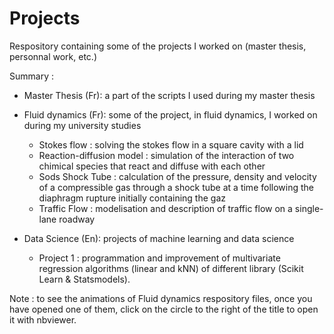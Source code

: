 # Projects
Respository containing some of the projects I worked on (master thesis, personnal work, etc.)

Summary :

- Master Thesis (Fr): a part of the scripts I used during my master thesis

- Fluid dynamics (Fr): some of the project, in fluid dynamics, I worked on during my university studies
  * Stokes flow : solving the stokes flow in a square cavity with a lid
  * Reaction-diffusion model : simulation of the interaction of two chimical species that react and diffuse with each other
  * Sods Shock Tube : calculation of the pressure, density and velocity of a compressible gas through a shock tube at a time following the diaphragm rupture initially containing the gaz
  * Traffic Flow : modelisation and description of traffic flow on a single-lane roadway
  
- Data Science (En): projects of machine learning and data science
  * Project 1 : programmation and improvement of multivariate regression algorithms (linear and kNN) of different library (Scikit Learn & Statsmodels).

Note : to see the animations of Fluid dynamics respository files, once you have opened one of them, click on the circle to the right of the title to open it with nbviewer.
